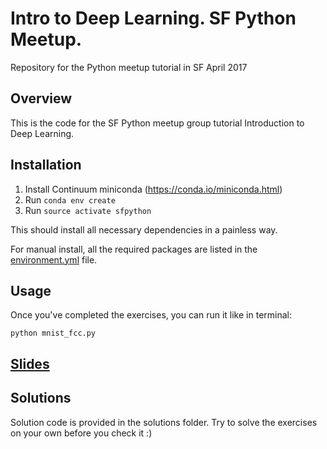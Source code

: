 # Intro to Deep Learning. SF Python Meetup.
Repository for the Python meetup tutorial in SF April 2017


## Overview
This is the code for the SF Python meetup group tutorial Introduction to Deep Learning.

## Installation
1. Install Continuum miniconda (https://conda.io/miniconda.html)
2. Run `conda env create`
3. Run `source activate sfpython`

This should install all necessary dependencies in a painless way.

For manual install, all the required packages are listed in the [environment.yml](./environment.yml) file.

## Usage 
Once you've completed the exercises, you can run it like in terminal:
```
python mnist_fcc.py
```

## [Slides](https://www.slideshare.net/FrancescoMosconi/intro-to-deep-learning-april-2017-75215736)

## Solutions
Solution code is provided in the solutions folder. Try to solve the exercises on your own before you check it :)
